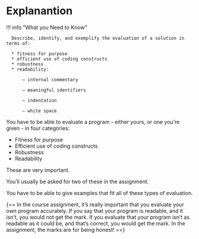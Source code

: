 # Explanantion

!!! info "What you Need to Know"
      
      Describe, identify, and exemplify the evaluation of a solution in terms of:
      
      * fitness for purpose
      * efficient use of coding constructs
      * robustness
      * readability:
      
          — internal commentary
          
          — meaningful identifiers
          
          — indentation
          
          — white space
          
You have to be able to evaluate a program - either yours, or one you’re given - in four categories:

* Fitness for purpose
* Efficient use of coding constructs
* Robustness
* Readability

These are very important. 

You’ll usually be asked for two of these in the assignment. 

You have to be able to give examples that fit all of these types of evaluation.

{== In the course assignment, it’s really important that you evaluate your own program accurately. If you say that your program is readable, and it isn’t, you would not get the mark. If you evaluate that your program isn’t as readable as it could be, and that’s correct, you would get the mark. In the assignment, the marks are for being honest! ==}


